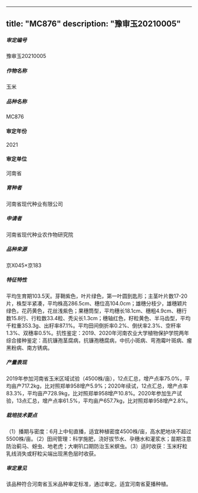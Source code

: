 
---
title: "MC876"
description: "豫审玉20210005"
---
##### 审定编号 
豫审玉20210005

##### 作物名称
玉米

##### 品种名称
MC876

#### 审定年份
2021	

#### 审定单位
河南省

##### 育种者
河南省现代种业有限公司

##### 申请者
河南省现代种业农作物研究院

##### 品种来源
京X045×京183

##### 特征特性
平均生育期103.5天。芽鞘紫色，叶片绿色，第一叶圆到匙形；主茎叶片数17-20片，株型半紧凑，平均株高286.5cm、穗位高104.0cm；雄穗分枝少，雄穗颖片绿色，花药黄色，花丝浅紫色；果穗筒型，平均穗长18.1cm、穗粗4.9cm、穗行数15.8行、行粒数33.4粒、秃尖长1.3cm；穗轴红色，籽粒黄色、半马齿型，平均千粒重353.3g、出籽率87.1%。平均田间倒折率0.2%、倒伏率2.3%、空秆率1.3%、双穗率0.5%。抗性鉴定：2019、2020年河南农业大学植物保护学院两年综合接种鉴定：高抗镰孢茎腐病，抗镰孢穗腐病，中抗小斑病、弯孢霉叶斑病、瘤黑粉病、南方锈病。

##### 产量表现
2019年参加河南省玉米区域试验（4500株/亩），12点汇总，增产点率75.0%，平均亩产717.2kg，比对照郑单958增产5.9%；2020年续试，12点汇总，增产点率83.3%，平均亩产728.9kg，比对照郑单958增产10.8%。2020年参加生产试验，13点汇总，增产点率61.5%，平均亩产657.7kg，比对照郑单958增产2.8%。

##### 栽培技术要点
（1）播期与密度：6月上中旬直播，适宜种植密度4500株/亩，高水肥地块不超过5500株/亩。（2）田间管理：科学施肥，浇好拔节水、孕穗水和灌浆水；苗期注意防治蓟马、蚜虫、地老虎；大喇叭口期防治玉米螟虫。（3）适时收获：玉米籽粒乳线消失或籽粒尖端出现黑色层时收获。

##### 审定意见
该品种符合河南省玉米品种审定标准，通过审定。适宜河南省夏播种植。


